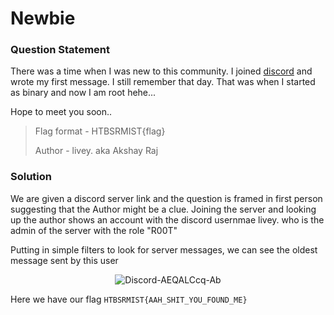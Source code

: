 # Newbie

### Question Statement
There was a time when I was new to this community. I joined [discord](https://discord.gg/vpWEV7bhms) and wrote my first message. I still remember that day. That was when I started as binary and now I am root hehe...

Hope to meet you soon..

> Flag format - HTBSRMIST{flag}
> 
> Author - livey. aka Akshay Raj

### Solution
We are given a discord server link and the question is framed in first person suggesting that the Author might be a clue. Joining the server and looking up the author shows an account with the discord usernmae livey. who is the admin of the server with the role "R00T"

Putting in simple filters to look for server messages, we can see the oldest message sent by this user
<p align="center">
  <img src="https://i.ibb.co/2gp4GhV/Discord-AEQALCcq-Ab.png" alt="Discord-AEQALCcq-Ab" border="0"></a>
</p>


Here we have our flag ```HTBSRMIST{AAH_SHIT_YOU_FOUND_ME}```

